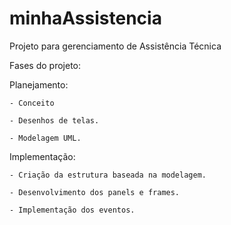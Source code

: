 # minhaAssistencia
Projeto para gerenciamento de Assistência Técnica




Fases do projeto:

Planejamento:

	- Conceito
	
	- Desenhos de telas.
	
	- Modelagem UML.

Implementação:

	- Criação da estrutura baseada na modelagem.
	
	- Desenvolvimento dos panels e frames.
	
	- Implementação dos eventos.
	